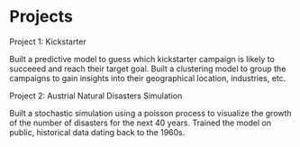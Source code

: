 # Projects

Project 1: Kickstarter

Built a predictive model to guess which kickstarter campaign is likely to succeeed and reach their target goal.
Built a clustering model to group the campaigns to gain insights into their geographical location, industries, etc.



Project 2: Austrial Natural Disasters Simulation

Built a stochastic simulation using a poisson process to visualize the growth of the number of disasters for the next 40 years. 
Trained the model on public, historical data dating back to the 1960s. 

